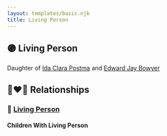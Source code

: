 ```yaml
---
layout: templates/basic.njk
title: Living Person
---
```

## 🟣 Living Person

Daughter of [Ida Clara Postma](/people/5/59695695) and [Edward Jay Bowyer](/people/8/84507710)

## 👩‍❤️‍👨 Relationships

### 🔵 [Living Person](/people/5/56487019)

#### Children With Living Person